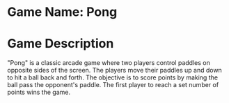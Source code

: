 # Game Name: Pong

# Game Description
"Pong" is a classic arcade game where two players control paddles on opposite sides of the screen. The players move their paddles up and down to hit a ball back and forth. The objective is to score points by making the ball pass the opponent's paddle. The first player to reach a set number of points wins the game.